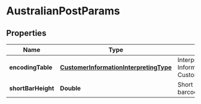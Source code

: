 
# AustralianPostParams

## Properties
Name | Type | Description | Notes
------------ | ------------- | ------------- | -------------
**encodingTable** | [**CustomerInformationInterpretingType**](CustomerInformationInterpretingType.md) | Interpreting type for the Customer Information of AustralianPost, default to CustomerInformationInterpretingType.Other |  [optional]
**shortBarHeight** | **Double** | Short bar&#39;s height of AustralianPost barcode. |  [optional]



